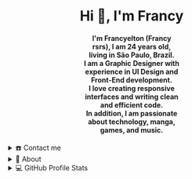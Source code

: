 <div align="center">
<h1 align="center">Hi 👋, I'm Francy</h1>
<h4 align="center" style="max-width:200px;" >I'm Francyelton (Francy rsrs), I am 24 years old, living in São Paulo, Brazil. <br /> 
I am a Graphic Designer with experience in UI Design and Front-End development. <br /> 
I love creating responsive interfaces and writing clean and efficient code.<br />  In addition, I am passionate about technology, manga, games, and music.</h4>

</div>

<details>
  <summary>☎️ Contact me</summary>
<div>
  <samp>
    <h2 align="center">You can contact me here:</h2>
    <p align="center">
      <br/>
      <a href="https://www.linkedin.com/in/francysantos/" target="blank"><img align="center"
         src="https://img.shields.io/badge/linkedin-%231DA1F2.svg?style=for-the-badge&logo=linkedin&logoColor=white"
         alt="fhorray" height="30"/></a>
      <a href="mailto:francy.horray@gmail.com" target="blank"><img align="center"
         src="https://img.shields.io/badge/gmail-EA4335.svg?style=for-the-badge&logo=gmail&logoColor=white"
         alt="fhorray" height="30"/></a>
    </p>
  <p align="center">
      <a href="https://instagram.com/fhorray" target="blank"><img align="center"
         src="https://img.shields.io/badge/instagram-%23E4405F.svg?style=for-the-badge&logo=Instagram&logoColor=white"
         alt="francy" height="30"/></a>
      <a href="https://wa.me/+5511989358196" target="blank"><img align="center"
         src="https://img.shields.io/badge/whatsapp-4B7F1.svg?style=for-the-badge&logo=whatsapp&logoColor=white"
         alt="fsantos" height="30"/></a>
      <br>
    </p>
  </samp>
</div>
</details>

<details>
  <summary>🧮 About</summary>
<div>
<samp>
<h2 align="center">About this Account</h2>
 <p align="center">
  <a href="github.com/fhorray" target="blank"><img align="center" 
     src="https://komarev.com/ghpvc/?username=fhorray&style=for-the-badge&label=PROFILE+VIEWS" height="25"
     alt="views count" /></a>
  <a href="https://fhorray.github.io/fhorray/"><img align="center" 
     src="https://img.shields.io/website?down_message=offline&style=for-the-badge&up_message=online&url=https%3A%2F%2Ffhorray.github.io%2Ffhorray%2F" height="25"
     alt="website" /></a>
  </p>
 <p align="center">
  <a href="github.com/fhorray" target="blank"><img align="center" 
     src="https://img.shields.io/github/license/fhorray/fhorray?color=purple&style=for-the-badge" height="25"
     alt="lisense" /></a>
  <a href="github.com/fhorray"><img align="center"
     src="https://forthebadge.com/images/badges/works-on-my-machine.svg" height="25"
     alt="work on my machine" /></a>
 </p>
 </samp>
</div>
</details>
  
<details> 
  <summary>💻 GitHub Profile Stats</summary>
  <div>
  <samp>
    <h2 align="center"> Github stats </h2>
      <br/>
    <details open>
  <summary><h3>Languages</h3></summary>
            <p align="center">
        <a href="https://github.com/fhorray/">
          <img src="https://github-readme-stats.vercel.app/api/top-langs/?username=fhorray&langs_count=6&theme=gruvbox&layout=compact&hide_border=true"
          alt="fhorray :: overall Top Langs " /></a>
      </p>
        <p align="center">
          <a href="https://github.com/fhorray/">
          <img width="45%" src="https://github-profile-summary-cards.vercel.app/api/cards/repos-per-language?username=fhorray&theme=gruvbox&layout=compact&hide_border=true"
          alt="fhorray :: Top Langs by repo" />
          <img width="45%" src="https://github-profile-summary-cards.vercel.app/api/cards/most-commit-language?username=fhorray&theme=gruvbox&layout=compact&hide_border=true"
          alt="fhorray :: Top Langs by commit" />
          </a>
        </p>
</details>
    <details open>
  <summary><h3>stasistic</h3></summary>
        <p align="center">
          <a href="https://github.com/fhorray/">
          <img width="49.5%" src="https://github-readme-stats.vercel.app/api?username=fhorray&show_icons=true&theme=gruvbox&hide_border=true" />
          <img width="49.5%" src="https://github-readme-streak-stats.herokuapp.com/?user=fhorray&theme=gruvbox&hide_border=true" />
          </a>
       </p>
     <br>
     </samp>
  </div>    
</details>
